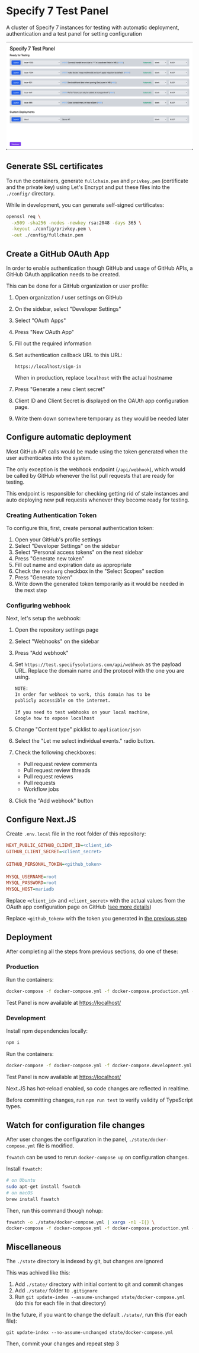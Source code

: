 # Specify 7 Test Panel

A cluster of Specify 7 instances for testing with automatic deployment,
authentication and a test panel for setting configuration

![Main Page](./docs/src/main-page.png)

## Generate SSL certificates

To run the containers, generate `fullchain.pem` and `privkey.pem` (certificate
and the private key) using Let's Encrypt and put these files into the
`./config/` directory.

While in development, you can generate self-signed certificates:

```zsh
openssl req \
  -x509 -sha256 -nodes -newkey rsa:2048 -days 365 \
  -keyout ./config/privkey.pem \
  -out ./config/fullchain.pem
```

## Create a GitHub OAuth App

In order to enable authentication though GitHub and usage of GitHub APIs, a
GitHub OAuth application needs to be created.

This can be done for a GitHub organization or user profile:

1. Open organization / user settings on GitHub
1. On the sidebar, select "Developer Settings"
1. Select "OAuth Apps"
1. Press "New OAuth App"
1. Fill out the required information
1. Set authentication callback URL to this URL:

   ```
   https://localhost/sign-in
   ```

   When in production, replace `localhost` with the actual hostname

1. Press "Generate a new client secret"
1. Client ID and Client Secret is displayed on the OAUth app configuration page.
1. Write them down somewhere temporary as they would be needed later

## Configure automatic deployment

Most GitHub API calls would be made using the token generated when the user
authenticates into the system.

The only exception is the webhook endpoint (`/api/webhook`), which would be
called by GitHub whenever the list pull requests that are ready for testing.

This endpoint is responsible for checking getting rid of stale instances and
auto deploying new pull requests whenever they become ready for testing.

### Creating Authentication Token

To configure this, first, create personal authentication token:

1. Open your GitHub's profile settings
1. Select "Developer Settings" on the sidebar
1. Select "Personal access tokens" on the next sidebar
1. Press "Generate new token"
1. Fill out name and expiration date as appropriate
1. Check the `read:org` checkbox in the "Select Scopes" section
1. Press "Generate token"
1. Write down the generated token temporarily as it would be needed in the next
   step

### Configuring webhook

Next, let's setup the webhook:

1. Open the repository settings page
1. Select "Webhooks" on the sidebar
1. Press "Add webhook"
1. Set `https://test.specifysolutions.com/api/webhook` as the payload URL.
   Replace the domain name and the protocol with the one you are using.

   ```
   NOTE:
   In order for webhook to work, this domain has to be
   publicly accessible on the internet.

   If you need to test webhooks on your local machine,
   Google how to expose localhost
   ```

1. Change "Content type" picklist to `application/json`
1. Select the "Let me select individual events." radio button.
1. Check the following checkboxes:

   - Pull request review comments
   - Pull request review threads
   - Pull request reviews
   - Pull requests
   - Workflow jobs

1. Click the "Add webhook" button

## Configure Next.JS

Create `.env.local` file in the root folder of this repository:

```ini
NEXT_PUBLIC_GITHUB_CLIENT_ID=<client_id>
GITHUB_CLIENT_SECRET=<client_secret>

GITHUB_PERSONAL_TOKEN=<github_token>

MYSQL_USERNAME=root
MYSQL_PASSWORD=root
MYSQL_HOST=mariadb
```

Replace `<client_id>` and `<client_secret>` with the actual values from the
OAuth app configuration page on GitHub
([see more details](#create-a-github-oauth-app))

Replace `<github_token>` with the token you generated in
[the previous step](#configure-automatic-deployment)

## Deployment

After completing all the steps from previous sections, do one of these:

### Production

Run the containers:

```zsh
docker-compose -f docker-compose.yml -f docker-compose.production.yml -f state/docker-compose.yml up -d
```

Test Panel is now available at [https://localhost/](https://localhost/)

### Development

Install npm dependencies locally:

```zsh
npm i
```

Run the containers:

```zsh
docker-compose -f docker-compose.yml -f docker-compose.development.yml -f state/docker-compose.yml up
```

Test Panel is now available at [https://localhost/](https://localhost/)

Next.JS has hot-reload enabled, so code changes are reflected in realtime.

Before committing changes, run `npm run test` to verify validity of TypeScript
types.

## Watch for configuration file changes

After user changes the configuration in the panel, `./state/docker-compose.yml`
file is modified.

`fswatch` can be used to rerun `docker-compose up` on configuration changes.

Install `fswatch`:

```bash
# on Ubuntu
sudo apt-get install fswatch
# on macOS
brew install fswatch
```

Then, run this command though nohup:

```bash
fswatch -o ./state/docker-compose.yml | xargs -n1 -I{} \ 
docker-compose -f docker-compose.yml -f docker-compose.production.yml -f state/docker-compose.yml up -d
```

## Miscellaneous

The `./state` directory is indexed by git, but changes are ignored

This was achived like this:

1. Add `./state/` directory with initial content to git and commit
   changes
2. Add `./state/` folder to `.gitignore`
3. Run `git update-index --assume-unchanged state/docker-compose.yml`
   (do this for each file in that directory)

In the future, if you want to change the default `./state/`, run
this (for each file):

```
git update-index --no-assume-unchanged state/docker-compose.yml
```

Then, commit your changes and repeat step 3
